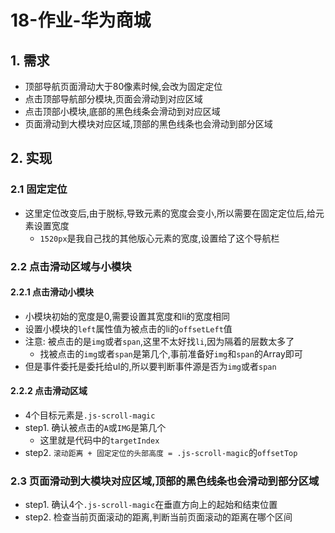 # 18-作业-华为商城

## 1. 需求

- 顶部导航页面滑动大于80像素时候,会改为固定定位
- 点击顶部导航部分模块,页面会滑动到对应区域
- 点击顶部小模块,底部的黑色线条会滑动到对应区域
- 页面滑动到大模块对应区域,顶部的黑色线条也会滑动到部分区域

## 2. 实现

### 2.1 固定定位

- 这里定位改变后,由于脱标,导致元素的宽度会变小,所以需要在固定定位后,给元素设置宽度
  - `1520px`是我自己找的其他版心元素的宽度,设置给了这个导航栏

### 2.2 点击滑动区域与小模块

#### 2.2.1 点击滑动小模块

- 小模块初始的宽度是0,需要设置其宽度和li的宽度相同
- 设置小模块的`left`属性值为被点击的li的`offsetLeft`值
- 注意: 被点击的是`img`或者`span`,这里不太好找`li`,因为隔着的层数太多了
  - 找被点击的`img`或者`span`是第几个,事前准备好`img`和`span`的Array即可
- 但是事件委托是委托给ul的,所以要判断事件源是否为`img`或者`span`

#### 2.2.2 点击滑动区域

- 4个目标元素是`.js-scroll-magic`
- step1. 确认被点击的`A`或`IMG`是第几个
  - 这里就是代码中的`targetIndex`
- step2. `滚动距离 + 固定定位的头部高度 = .js-scroll-magic`的`offsetTop`

### 2.3 页面滑动到大模块对应区域,顶部的黑色线条也会滑动到部分区域

- step1. 确认4个`.js-scroll-magic`在垂直方向上的起始和结束位置
- step2. 检查当前页面滚动的距离,判断当前页面滚动的距离在哪个区间